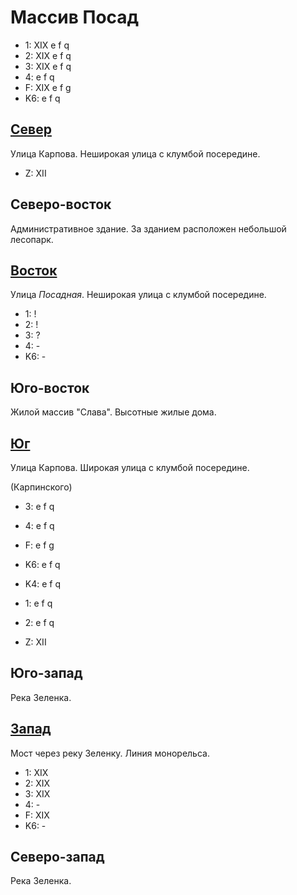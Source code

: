 # Массив Посад

* 1:    XIX e   f   q
* 2:    XIX e   f   q
* 3:    XIX e   f   q
* 4:    e   f   q
* F:    XIX
        e   f   g
* K6:   e   f   q

## [Север](./10545020.md)

Улица Карпова.
Неширокая улица с клумбой посередине.

* Z:    XII

## Северо-восток

Административное здание.
За зданием расположен небольшой лесопарк.

## [Восток](./10555045.md)

Улица *Посадная*.
Неширокая улица с клумбой посередине.

* 1:    !
* 2:    !
* 3:    ?
* 4:    -
* K6:   -

## Юго-восток

Жилой массив "Слава".
Высотные жилые дома.

## [Юг](./10545050.md)

Улица Карпова.
Широкая улица с клумбой посередине.

(Карпинского)

* 3:    e   f   q
* 4:    e   f   q
* F:    e   f   g

* K6:   e   f   q
* K4:   e   f   q
* 1:    e   f   q
* 2:    e   f   q

* Z:    XII

## Юго-запад

Река Зеленка.

## [Запад](./10530045.md)

Мост через реку Зеленку.
Линия монорельса.

* 1:    XIX
* 2:    XIX
* 3:    XIX
* 4:    -
* F:    XIX
* K6:   -

## Северо-запад

Река Зеленка.
